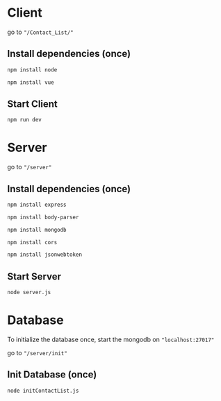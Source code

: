# Client

go to `"/Contact_List/"`

## Install dependencies (once)
```bash
npm install node
```
```bash
npm install vue
```

## Start Client
```bash
npm run dev
```

# Server

go to `"/server"`

## Install dependencies (once)
```bash
npm install express
```
```bash
npm install body-parser
```
```bash
npm install mongodb
```
```bash
npm install cors
```
```bash
npm install jsonwebtoken
```

## Start Server
```bash
node server.js
```

# Database
To initialize the database once, start the mongodb on `"localhost:27017"`

go to `"/server/init"`

## Init Database (once)
```bash
node initContactList.js
```